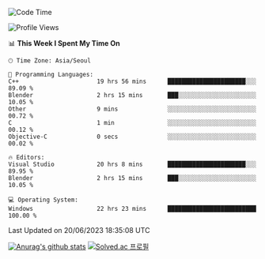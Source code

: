 <!--START_SECTION:waka-->
![Code Time](http://img.shields.io/badge/Code%20Time-307%20hrs%2022%20mins-blue)

![Profile Views](http://img.shields.io/badge/Profile%20Views-0-blue)

📊 **This Week I Spent My Time On** 

```text
🕑︎ Time Zone: Asia/Seoul

💬 Programming Languages: 
C++                      19 hrs 56 mins      ██████████████████████░░░   89.09 % 
Blender                  2 hrs 15 mins       ███░░░░░░░░░░░░░░░░░░░░░░   10.05 % 
Other                    9 mins              ░░░░░░░░░░░░░░░░░░░░░░░░░   00.72 % 
C                        1 min               ░░░░░░░░░░░░░░░░░░░░░░░░░   00.12 % 
Objective-C              0 secs              ░░░░░░░░░░░░░░░░░░░░░░░░░   00.02 % 

🔥 Editors: 
Visual Studio            20 hrs 8 mins       ██████████████████████░░░   89.95 % 
Blender                  2 hrs 15 mins       ███░░░░░░░░░░░░░░░░░░░░░░   10.05 % 

💻 Operating System: 
Windows                  22 hrs 23 mins      █████████████████████████   100.00 % 
```


 Last Updated on 20/06/2023 18:35:08 UTC
<!--END_SECTION:waka-->
[![Anurag's github stats](https://github-readme-stats.vercel.app/api?username=heosumin518)](https://github.com/anuraghazra/github-readme-stats)
[![Solved.ac
프로필](http://mazassumnida.wtf/api/v2/generate_badge?boj=heosumin)](https://solved.ac/heosumin)
